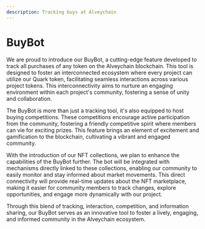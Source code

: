 ```yaml
---
description: Tracking buys at Alveychain
---
```


# BuyBot

We are proud to introduce our BuyBot, a cutting-edge feature developed to track all purchases of any token on the Alveychain blockchain. This tool is designed to foster an interconnected ecosystem where every project can utilize our Quark token, facilitating seamless interactions across various project tokens. This interconnectivity aims to nurture an engaging environment within each project's community, fostering a sense of unity and collaboration.

The BuyBot is more than just a tracking tool, it's also equipped to host buying competitions. These competitions encourage active participation from the community, fostering a friendly competitive spirit where members can vie for exciting prizes. This feature brings an element of excitement and gamification to the blockchain, cultivating a vibrant and engaged community.

With the introduction of our NFT collections, we plan to enhance the capabilities of the BuyBot further. The bot will be integrated with mechanisms directly linked to these collections, enabling our community to easily monitor and stay informed about market movements. This direct connectivity will provide real-time updates about the NFT marketplace, making it easier for community members to track changes, explore opportunities, and engage more dynamically with our project.

Through this blend of tracking, interaction, competition, and information sharing, our BuyBot serves as an innovative tool to foster a lively, engaging, and informed community in the Alveychain ecosystem.
